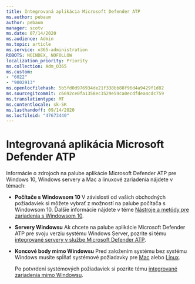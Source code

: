 ```yaml
---
title: Integrovaná aplikácia Microsoft Defender ATP
ms.author: pebaum
author: pebaum
manager: scotv
ms.date: 07/14/2020
ms.audience: Admin
ms.topic: article
ms.service: o365-administration
ROBOTS: NOINDEX, NOFOLLOW
localization_priority: Priority
ms.collection: Adm_O365
ms.custom:
- "6022"
- "9002913"
ms.openlocfilehash: 5b5fd0d976934de21f338bb88f96d4a9429f1d82
ms.sourcegitcommit: c6692ce0fa1358ec3529e59ca0ecdfdea4cdc759
ms.translationtype: MT
ms.contentlocale: sk-SK
ms.lasthandoff: 09/14/2020
ms.locfileid: "47673440"
---
```

# <a name="onboarding-microsoft-defender-atp"></a>Integrovaná aplikácia Microsoft Defender ATP

Informácie o zdrojoch na palube aplikácie Microsoft Defender ATP pre Windows 10, Windows servery a Mac a linuxové zariadenia nájdete v témach: 

- **Počítače s Windowsom 10** V závislosti od vašich obchodných požiadaviek si môžete vybrať z možností na palube počítača s Windowsom 10. Ďalšie informácie nájdete v téme [Nástroje a metódy pre zariadenia s Windowsom 10](https://docs.microsoft.com/windows/security/threat-protection/microsoft-defender-atp/configure-endpoints). 

- **Servery Windowsu** Ak chcete na palube aplikácie Microsoft Defender ATP pre svoju verziu systému Windows Server, pozrite si tému [integrované servery v službe Microsoft Defender ATP](https://docs.microsoft.com/windows/security/threat-protection/microsoft-defender-atp/configure-server-endpoints).

- **Koncové body mimo Windowsu**  Pred založením systému bez systému Windows musíte spĺňať systémové požiadavky pre [Mac](https://docs.microsoft.com/windows/security/threat-protection/microsoft-defender-atp/microsoft-defender-atp-mac#system-requirements) alebo [Linux](https://docs.microsoft.com/windows/security/threat-protection/microsoft-defender-atp/microsoft-defender-atp-linux#system-requirements).

    Po potvrdení systémových požiadaviek si pozrite tému [integrované zariadenia mimo Windowsu](https://docs.microsoft.com/windows/security/threat-protection/microsoft-defender-atp/configure-endpoints-non-windows#onboarding-non-windows-machines).